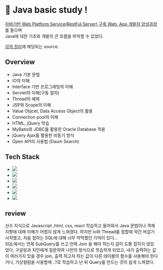 [theory-study]: https://github.com/ohchangyeol/bitcamp-theory-study "theory study"
[aiacademy]: https://goai.co.kr "AIA aiacademy"

# 📄 Java basic study !

[자바기반 Web Platform Service(RestFul Server) 구축 Web, App 개발자 양성과정][aiacademy]를 들으며  
Java에 대한 기초와 개발의 큰 흐름을 파악할 수 있었다.

[강의 정리][theory-study]에 해당되는 source.

## Overview
- Java 기본 문법
- IO의 이해
- Interface 기반 프로그래밍의 이해
- Servlet의 이해(구동 절차)
- Thread의 예제
- JSP와 Scope의 이해
- Value Objcet, Data Access Object의 활용
- Connection pool의 이해
- HTML, jQuery 학습
- MyBatis와 JDBC를 활용한 Oracle Database 적용
- jQuery Ajax를 활용한 비동기 방식
- Open API의 사용법 (Daum Search)

## Tech Stack

 - <img src="https://img.shields.io/badge/Java-8-007396?style=flat&logo=java&logoColor=white"/></a>&nbsp;
 - <img src="https://img.shields.io/badge/Tomcat-7.0.55-F8DC75?style=flat&logo=Apache Tomcat&logoColor=F8DC75"/></a>&nbsp;
 - <img src="https://img.shields.io/badge/jQuery-2.1.4-0769AD?style=flat&logo=jQuery&logoColor=F8DC75"/></a>&nbsp;
 - <img src="https://img.shields.io/badge/Oracle-10g-F80000?style=flat&logo=Oracle&logoColor=F80000"/></a>&nbsp;
 - <img src="https://img.shields.io/badge/MyBatis-3.4.6-000000?style=flat&logo=MyBatis"/></a>&nbsp;
 - <img src="https://img.shields.io/badge/Log4j-3.4.6-FF5722?style=flat&logo=Log4j"/></a>&nbsp;

## review
선수 지식으로 Javascript ,html, css, react 학습하고 들어와서 Java 문법이나 객체지향에 대해 이해가 어렵지 않게 느껴졌다. 하지만 Io와 Thread를 접할때 약간 버겁기 시작했고, 처음 접하는 SQL에 대해 너무 막막했던 기억이 있다...  
SQL에서는 언제 SubQuery를 쓰고 언제 Join 을 해야 하는지 감이 도통 잡히지 않았었다. 구글링과 지인에게 질문하여 나만의 방식으로 학습하게 되었고, 내가 출력하는 값이 여러가지 있을 경우 join, 출력 하고자 하는 값이 다른 테이블의 함수를 사용해야 한다거나, 가상컬럼을 사용할때 ..?로 학습하고 난 뒤 Query를 만드는 것이 쉽게 느껴졌다.